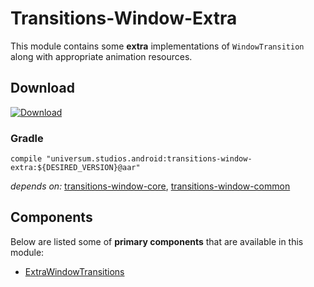 Transitions-Window-Extra
===============

This module contains some **extra** implementations of `WindowTransition` along with appropriate
animation resources.

## Download ##
[![Download](https://api.bintray.com/packages/universum-studios/android/universum.studios.android%3Atransitions/images/download.svg)](https://bintray.com/universum-studios/android/universum.studios.android%3Atransitions/_latestVersion)

### Gradle ###

    compile "universum.studios.android:transitions-window-extra:${DESIRED_VERSION}@aar"

_depends on:_
[transitions-window-core](https://github.com/universum-studios/android_transitions/tree/master/library-window-core),
[transitions-window-common](https://github.com/universum-studios/android_transitions/tree/master/library-window-common)

## Components ##

Below are listed some of **primary components** that are available in this module:

- [ExtraWindowTransitions](https://github.com/universum-studios/android_transitions/blob/master/library-window-extra/src/main/java/universum/studios/android/transition/ExtraWindowTransitions.java)
